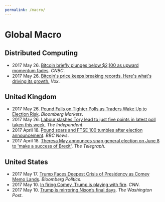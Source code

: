 ```yaml
---
permalink: /macro/
---
```

# Global Macro

## Distributed Computing

* 2017 May 26. [Bitcoin briefly plunges below $2,100 as upward momentum fades](http://www.cnbc.com/2017/05/26/bitcoin-briefly-plunges-below-2100-as-upward-momentum-fades.html). *CNBC*.
* 2017 May 26. [Bitcoin's price keeps breaking records. Here's what's driving its growth.](https://www.vox.com/new-money/2017/5/26/15687062/bitcoin-bubble-explained) *Vox*.

## United Kingdom

* 2017 May 26. [Pound Falls on Tighter Polls as Traders Wake Up to Election Risk](https://www.bloomberg.com/news/articles/2017-05-26/sterling-slips-as-poll-shows-tory-lead-narrows-after-bomb-attack). *Bloomberg Markets*.
* 2017 May 26. [Labour slashes Tory lead to just five points in latest poll taken this week](http://www.independent.co.uk/news/uk/politics/labour-poll-yougov-latest-jeremy-corbyn-tory-points-slashed-theresa-may-party-surge-a7756421.html). *The Independent*.
* 2017 April 18. [Pound soars and FTSE 100 tumbles after election announcement](http://www.bbc.com/news/business-39627859). *BBC News*.
* 2017 April 18. [Theresa May announces snap general election on June 8 to 'make a success of Brexit'](http://www.telegraph.co.uk/news/2017/04/18/breaking-theresa-may-make-statement-downing-street-1115am1/). *The Telegraph*.

## United States

* 2017 May 17. [Trump Faces Deepest Crisis of Presidency as Comey Memo Lands](https://www.bloomberg.com/politics/articles/2017-05-17/trump-faces-deepest-crisis-of-presidency-as-comey-memo-surfaces). *Bloomberg Politics*.
* 2017 May 10. [In firing Comey, Trump is playing with fire](http://edition.cnn.com/2017/05/09/opinions/trump-comey-huge-trouble-opinion-callan/). *CNN*.
* 2017 May 10. [Trump is mirroring Nixon’s final days](https://www.washingtonpost.com/posteverything/wp/2017/05/10/trump-is-mirroring-nixons-final-days/). *The Washington Post*.
